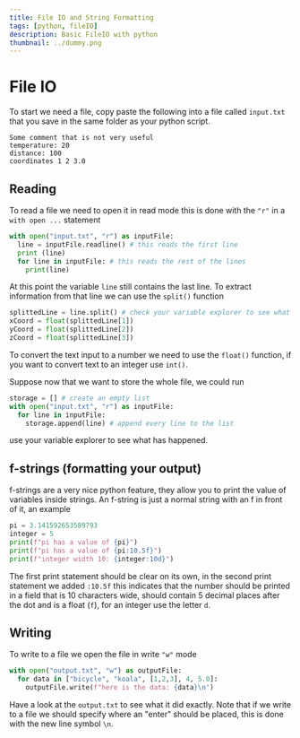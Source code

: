 ```yaml
---
title: File IO and String Formatting
tags: [python, fileIO]
description: Basic FileIO with python
thumbnail: ../dummy.png
---
```


# File IO
To start we need a file, copy paste the following into a file called `input.txt` that you save in the same folder as your python script.

```text
Some comment that is not very useful
temperature: 20 
distance: 100
coordinates 1 2 3.0
```

## Reading
To read a file we need to open it in read mode this is done with the `"r"` in a `with open ...` statement

```python
with open("input.txt", "r") as inputFile:
  line = inputFile.readline() # this reads the first line
  print (line)
  for line in inputFile: # this reads the rest of the lines
    print(line)
```
 At this point the variable `line` still contains the last line. To extract information from that line we can use the `split()` function

```python
splittedLine = line.split() # check your variable explorer to see what's in splittedLine
xCoord = float(splittedLine[1])
yCoord = float(splittedLine[2])
zCoord = float(splittedLine[3])
```

To convert the text input to a number we need to use the `float()` function, if you want to convert text to an integer use `int()`.

Suppose now that we want to store the whole file, we could run

```python
storage = [] # create an empty list
with open("input.txt", "r") as inputFile:
  for line in inputFile: 
    storage.append(line) # append every line to the list
```

use your variable explorer to see what has happened. 

## f-strings (formatting your output)
f-strings are a very nice python feature, they allow you to print the value of variables inside strings. An f-string is just a normal string with an f in front of it, an example

```python
pi = 3.141592653589793
integer = 5
print(f"pi has a value of {pi}")
print(f"pi has a value of {pi:10.5f}")
print(f"integer width 10: {integer:10d}")
```

The first print statement should be clear on its own, in the second print statement we added `:10.5f` this indicates that the number should be printed in a field that is 10 characters wide, should contain 5 decimal places after the dot and is a float (`f`), for an integer use the letter `d`.


## Writing
To write to a file we open the file in write `"w"` mode

```python
with open("output.txt", "w") as outputFile:
  for data in ["bicycle", "koala", [1,2,3], 4, 5.0]: 
    outputFile.write(f"here is the data: {data}\n")
```

Have a look at the `output.txt` to see what it did exactly. Note that if we write to a file we should specify where an "enter" should be placed, this is done with the new line symbol `\n`.